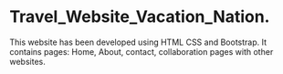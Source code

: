 # Travel_Website_Vacation_Nation.
This website has been developed using HTML CSS and Bootstrap. It contains pages: Home, About, contact, collaboration pages with other websites.
